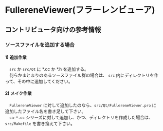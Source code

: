 # FullereneViewer(フラーレンビューア)
## コントリビュータ向けの参考情報

### ソースファイルを追加する場合
#### 1) 追加作業
　`src` か `src/Qt` に *.cc か *.h を追加する。  
　何らかまとまりのあるソースファイル群の場合は、 `src` 内にディレクトリを作って、その中に追加してください。

#### 2) メイク作業
　`FullereneViewer` に対して追加したのなら、`src/Qt/FullereneViewer.pro` に追加したファイル名を書き足して下さい。  
　`ca-*.cc` シリーズに対して追加し、かつ、ディレクトリを作成した場合は、`src/Makefile` を書き換えて下さい。
